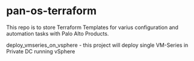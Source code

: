 # pan-os-terraform
This repo is to store Terraform Templates for varius configuration and automation tasks with Palo Alto Products.

deploy_vmseries_on_vsphere - this project will deploy single VM-Series in Private DC running vSphere

